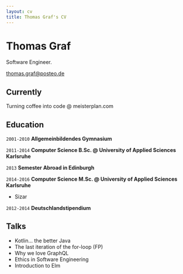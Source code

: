 ```yaml
---
layout: cv
title: Thomas Graf's CV
---
```

# Thomas Graf
Software Engineer.

<div id="webaddress">
<a href="thomas.graf@posteo.de">thomas.graf@posteo.de</a>
</div>


## Currently

Turning coffee into code @ meisterplan.com


## Education

`2001-2010`
__Allgemeinbildendes Gymnasium__

`2011-2014`
__Computer Science B.Sc. @ University of Applied Sciences Karlsruhe__

`2013`
__Semester Abroad in Edinburgh__

`2014-2016`
__Computer Science M.Sc. @ University of Applied Sciences Karlsruhe__

- Sizar

`2012-2014`
__Deutschlandstipendium__



## Talks

- Kotlin... the better Java
- The last iteration of the for-loop (FP)
- Why we love GraphQL
- Ethics in Software Engineering
- Introduction to Elm



<!-- ### Footer

Last updated: May 2020 -->


